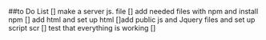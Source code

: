 ##to Do List 
[] make a server js. file
[] add needed files with npm and install npm 
[] add html and set up html 
[]add public js and Jquery files and set up script scr
[] test that everything is working 
[]